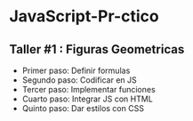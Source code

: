 # JavaScript-Pr-ctico

## Taller #1 : Figuras Geometricas

- Primer paso: Definir formulas
- Segundo paso: Codificar en JS
- Tercer paso: Implementar funciones
- Cuarto paso: Integrar JS con HTML
- Quinto paso: Dar estilos con CSS